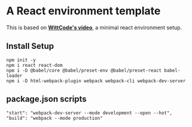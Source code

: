 # A React environment template
This is based on [**WittCode's video**](https://www.youtube.com/watch?v=h3LpsM42s5o&t=76s), a minimal react environment setup.

## Install Setup

```
npm init -y
npm i react react-dom
npm i -D @babel/core @babel/preset-env @babel/preset-react babel-loader
npm i -D html-webpack-plugin webpack webpack-cli webpack-dev-server

```

## package.json scripts
```
"start": "webpack-dev-server --mode development --open --hot",
"build": "webpack --mode production"
```
